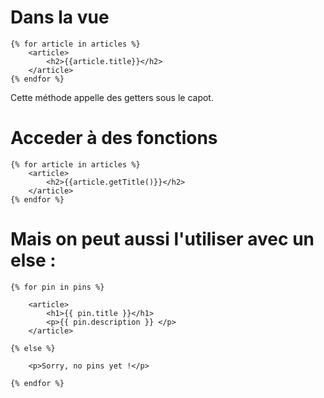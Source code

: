 # Dans la vue

    {% for article in articles %}
        <article>
            <h2>{{article.title}}</h2>
        </article>
    {% endfor %}

Cette méthode appelle des getters sous le capot.

# Acceder à des fonctions

    {% for article in articles %}
        <article>
            <h2>{{article.getTitle()}}</h2>
        </article>
    {% endfor %}

# Mais on peut aussi l'utiliser avec un else :

    {% for pin in pins %}

        <article>
            <h1>{{ pin.title }}</h1>
            <p>{{ pin.description }} </p>
        </article>

    {% else %}

        <p>Sorry, no pins yet !</p>

    {% endfor %}
